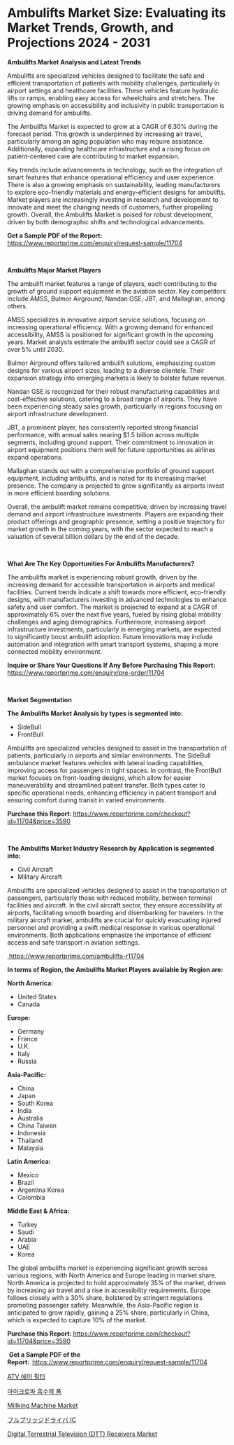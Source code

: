 <p><h1>Ambulifts Market Size: Evaluating its Market Trends, Growth, and Projections 2024 - 2031</h1></p><p><strong>Ambulifts Market Analysis and Latest Trends</strong></p>
<p><p>Ambulifts are specialized vehicles designed to facilitate the safe and efficient transportation of patients with mobility challenges, particularly in airport settings and healthcare facilities. These vehicles feature hydraulic lifts or ramps, enabling easy access for wheelchairs and stretchers. The growing emphasis on accessibility and inclusivity in public transportation is driving demand for ambulifts.</p><p>The Ambulifts Market is expected to grow at a CAGR of 6.30% during the forecast period. This growth is underpinned by increasing air travel, particularly among an aging population who may require assistance. Additionally, expanding healthcare infrastructure and a rising focus on patient-centered care are contributing to market expansion. </p><p>Key trends include advancements in technology, such as the integration of smart features that enhance operational efficiency and user experience. There is also a growing emphasis on sustainability, leading manufacturers to explore eco-friendly materials and energy-efficient designs for ambulifts. Market players are increasingly investing in research and development to innovate and meet the changing needs of customers, further propelling growth. Overall, the Ambulifts Market is poised for robust development, driven by both demographic shifts and technological advancements.</p></p>
<p><strong>Get a Sample PDF of the Report:&nbsp;</strong> <a href="https://www.reportprime.com/enquiry/request-sample/11704">https://www.reportprime.com/enquiry/request-sample/11704</a></p>
<p>&nbsp;</p>
<p><strong>Ambulifts Major Market Players</strong></p>
<p><p>The ambulift market features a range of players, each contributing to the growth of ground support equipment in the aviation sector. Key competitors include AMSS, Bulmor Airground, Nandan GSE, JBT, and Mallaghan, among others.</p><p>AMSS specializes in innovative airport service solutions, focusing on increasing operational efficiency. With a growing demand for enhanced accessibility, AMSS is positioned for significant growth in the upcoming years. Market analysts estimate the ambulift sector could see a CAGR of over 5% until 2030.</p><p>Bulmor Airground offers tailored ambulift solutions, emphasizing custom designs for various airport sizes, leading to a diverse clientele. Their expansion strategy into emerging markets is likely to bolster future revenue.</p><p>Nandan GSE is recognized for their robust manufacturing capabilities and cost-effective solutions, catering to a broad range of airports. They have been experiencing steady sales growth, particularly in regions focusing on airport infrastructure development.</p><p>JBT, a prominent player, has consistently reported strong financial performance, with annual sales nearing $1.5 billion across multiple segments, including ground support. Their commitment to innovation in airport equipment positions them well for future opportunities as airlines expand operations.</p><p>Mallaghan stands out with a comprehensive portfolio of ground support equipment, including ambulifts, and is noted for its increasing market presence. The company is projected to grow significantly as airports invest in more efficient boarding solutions.</p><p>Overall, the ambulift market remains competitive, driven by increasing travel demand and airport infrastructure investments. Players are expanding their product offerings and geographic presence, setting a positive trajectory for market growth in the coming years, with the sector expected to reach a valuation of several billion dollars by the end of the decade.</p></p>
<p>&nbsp;</p>
<p><strong>What Are The Key Opportunities For Ambulifts Manufacturers?</strong></p>
<p><p>The ambulifts market is experiencing robust growth, driven by the increasing demand for accessible transportation in airports and medical facilities. Current trends indicate a shift towards more efficient, eco-friendly designs, with manufacturers investing in advanced technologies to enhance safety and user comfort. The market is projected to expand at a CAGR of approximately 6% over the next five years, fueled by rising global mobility challenges and aging demographics. Furthermore, increasing airport infrastructure investments, particularly in emerging markets, are expected to significantly boost ambulift adoption. Future innovations may include automation and integration with smart transport systems, shaping a more connected mobility environment.</p></p>
<p><strong>Inquire or Share Your Questions If Any Before Purchasing This Report:</strong> <a href="https://www.reportprime.com/enquiry/pre-order/11704">https://www.reportprime.com/enquiry/pre-order/11704</a></p>
<p>&nbsp;</p>
<p><strong>Market Segmentation</strong></p>
<p><strong>The Ambulifts Market Analysis by types is segmented into:</strong></p>
<p><ul><li>SideBull</li><li>FrontBull</li></ul></p>
<p><p>Ambulifts are specialized vehicles designed to assist in the transportation of patients, particularly in airports and similar environments. The SideBull ambulance market features vehicles with lateral loading capabilities, improving access for passengers in tight spaces. In contrast, the FrontBull market focuses on front-loading designs, which allow for easier maneuverability and streamlined patient transfer. Both types cater to specific operational needs, enhancing efficiency in patient transport and ensuring comfort during transit in varied environments.</p></p>
<p><strong>Purchase this Report:&nbsp;</strong><a href="https://www.reportprime.com/checkout?id=11704&price=3590">https://www.reportprime.com/checkout?id=11704&price=3590</a></p>
<p>&nbsp;</p>
<p><strong>The Ambulifts Market Industry Research by Application is segmented into:</strong></p>
<p><ul><li>Civil Aircraft</li><li>Military Aircraft</li></ul></p>
<p><p>Ambulifts are specialized vehicles designed to assist in the transportation of passengers, particularly those with reduced mobility, between terminal facilities and aircraft. In the civil aircraft sector, they ensure accessibility at airports, facilitating smooth boarding and disembarking for travelers. In the military aircraft market, ambulifts are crucial for quickly evacuating injured personnel and providing a swift medical response in various operational environments. Both applications emphasize the importance of efficient access and safe transport in aviation settings.</p></p>
<p><a href="https://www.reportprime.com/ambulifts-r11704">&nbsp;https://www.reportprime.com/ambulifts-r11704</a></p>
<p><strong>In terms of Region, the Ambulifts Market Players available by Region are:</strong></p>
<p>
    <p> <strong> North America: </strong>
        <ul>
            <li>United States</li>
            <li>Canada</li>
        </ul>
        </p> 
    <p> <strong> Europe: </strong>
        <ul>
            <li>Germany</li>
            <li>France</li>
            <li>U.K.</li>
            <li>Italy</li>
            <li>Russia</li>
        </ul>
        </p> 
    <p> <strong> Asia-Pacific: </strong>
        <ul>
            <li>China</li>
            <li>Japan</li>
            <li>South Korea</li>
            <li>India</li>
            <li>Australia</li>
            <li>China Taiwan</li>
            <li>Indonesia</li>
            <li>Thailand</li>
            <li>Malaysia</li>
        </ul>
        </p> 
    <p> <strong> Latin America: </strong>
        <ul>
            <li>Mexico</li>
            <li>Brazil</li>
            <li>Argentina Korea</li>
            <li>Colombia</li>
        </ul>
        </p> 
    <p> <strong> Middle East & Africa: </strong>
        <ul>
            <li>Turkey</li>
            <li>Saudi</li>
            <li>Arabia</li>
            <li>UAE</li>
            <li>Korea</li>
        </ul>
    </p>
    </p>
<p><p>The global ambulifts market is experiencing significant growth across various regions, with North America and Europe leading in market share. North America is projected to hold approximately 35% of the market, driven by increasing air travel and a rise in accessibility requirements. Europe follows closely with a 30% share, bolstered by stringent regulations promoting passenger safety. Meanwhile, the Asia-Pacific region is anticipated to grow rapidly, gaining a 25% share, particularly in China, which is expected to capture 10% of the market.</p></p>
<p><strong>Purchase this Report: </strong><a href="https://www.reportprime.com/checkout?id=11704&price=3590">https://www.reportprime.com/checkout?id=11704&price=3590</a></p>
<p>&nbsp;<strong>Get a Sample PDF of the Report:&nbsp;&nbsp;</strong><a href="https://www.reportprime.com/enquiry/request-sample/11704">https://www.reportprime.com/enquiry/request-sample/11704</a></p>
<p><strong></strong></p>
<p><p><a href="https://medium.com/@ejuynpri79/%EC%84%A0%EB%8F%84%ED%95%98%EB%8A%94-%EC%84%B1%EC%9E%A5-%EA%B8%80%EB%A1%9C%EB%B2%8C-atv-%EA%B3%B5%EA%B8%B0-%ED%95%84%ED%84%B0-%EC%8B%9C%EC%9E%A5-%EB%8F%99%ED%96%A5-%EB%B6%84%EC%84%9D-2024-2031-d5b903b04bb4">ATV 에어 필터</a></p><p><a href="https://medium.com/@ejuynpri79/%EC%A0%84%EC%9E%90%EB%A0%88%EC%9D%B8%EC%A7%80-%ED%9D%A1%EC%88%98%EC%9E%AC-%ED%8F%BC-%EC%8B%9C%EC%9E%A5-%EC%82%B0%EC%97%85-%EB%8F%99%ED%96%A5-%EC%84%B1%EC%9E%A5-%EA%B2%BD%EB%A1%9C-%EB%B0%8F-%EA%B8%80%EB%A1%9C%EB%B2%8C-%EC%8B%9C%EC%9E%A5-bd81521f3587">마이크로파 흡수제 폼</a></p><p><a href="https://medium.com/@charlesporter2662/millking-machine-industry-sector-market-dynamics-and-future-scenarios-2024-2031-83bc3da2e108">Millking Machine Market</a></p><p><a href="https://medium.com/@manuelmann1976/%E3%83%95%E3%83%AB%E3%83%96%E3%83%AA%E3%83%83%E3%82%B8%E3%83%89%E3%83%A9%E3%82%A4%E3%83%90%E3%83%BCic%E5%B8%82%E5%A0%B4%E3%82%B7%E3%82%A7%E3%82%A2%E3%81%A8%E6%96%B0%E3%81%97%E3%81%84%E3%83%88%E3%83%AC%E3%83%B3%E3%83%89%E5%88%86%E6%9E%90-%E3%82%BF%E3%82%A4%E3%83%97-%E3%82%A2%E3%83%97%E3%83%AA%E3%82%B1%E3%83%BC%E3%82%B7%E3%83%A7%E3%83%B3-%E3%82%A8%E3%83%B3%E3%83%89%E3%83%A6%E3%83%BC%E3%82%B9%E3%81%94%E3%81%A8%E3%81%AE%E4%BA%88%E6%B8%AC%E6%9C%9F%E9%96%93-2024%E5%B9%B4%E3%81%8B%E3%82%892031%E5%B9%B4-%E3%81%AB%E3%81%A4%E3%81%84%E3%81%A6-0dd18a73b657">フルブリッジドライバ IC</a></p><p><a href="https://issuu.com/reportprime-2/docs/digital-terrestrial-television-dtt-_944b40b5c530cf">Digital Terrestrial Television (DTT) Receivers Market</a></p></p>